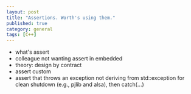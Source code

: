 ```yaml
---
layout: post
title: "Assertions. Worth's using them."
published: true
category: general
tags: [C++]
---
```


* what's assert
* colleague not wanting assert in embedded
* theory: design by contract
* assert custom
* assert that throws an exception not deriving from std::exception for clean shutdown (e.g., pjlib and alsa), then catch(...)
